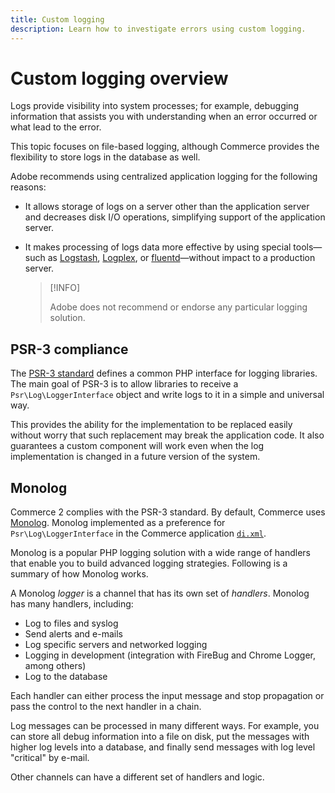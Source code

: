 ```yaml
---
title: Custom logging
description: Learn how to investigate errors using custom logging.
---
```


# Custom logging overview

Logs provide visibility into system processes; for example, debugging information that assists you with understanding when an error occurred or what lead to the error.

This topic focuses on file-based logging, although Commerce provides the flexibility to store logs in the database as well.

Adobe recommends using centralized application logging for the following reasons:

- It allows storage of logs on a server other than the application server and decreases disk I/O operations, simplifying support of the application server.

- It makes processing of logs data more effective by using special tools—such as [Logstash][], [Logplex][], or [fluentd][]—without impact to a production server.

    >[!INFO]
    >
    >Adobe does not recommend or endorse any particular logging solution.

## PSR-3 compliance

The [PSR-3 standard][laminas] defines a common PHP interface for logging libraries. The main goal of PSR-3 is to allow libraries to receive a `Psr\Log\LoggerInterface` object and write logs to it in a simple and universal way.

This provides the ability for the implementation to be replaced easily without worry that such replacement may break the application code. It also guarantees a custom component will work even when the log implementation is changed in a future version of the system.

## Monolog

Commerce 2 complies with the PSR-3 standard. By default, Commerce uses [Monolog][]. Monolog implemented as a preference for `Psr\Log\LoggerInterface` in the Commerce application [`di.xml`][di].

Monolog is a popular PHP logging solution with a wide range of handlers that enable you to build advanced logging strategies. Following is a summary of how Monolog works.

A Monolog _logger_ is a channel that has its own set of _handlers_. Monolog has many handlers, including:

- Log to files and syslog
- Send alerts and e-mails
- Log specific servers and networked logging
- Logging in development (integration with FireBug and Chrome Logger, among others)
- Log to the database

Each handler can either process the input message and stop propagation or pass the control to the next handler in a chain.

Log messages can be processed in many different ways. For example, you can store all debug information into a file on disk, put the messages with higher log levels into a database, and finally send messages with log level "critical" by e-mail.

Other channels can have a different set of handlers and logic.

<!-- link definitions -->

[di]: https://github.com/magento/magento2/blob/2.4/app/etc/di.xml#L9
[fluentd]: https://www.fluentd.org/
[laminas]: https://docs.laminas.dev/laminas-log/
[Logplex]: https://devcenter.heroku.com/articles/logplex
[Logstash]: https://www.elastic.co/products/logstash
[Monolog]: https://github.com/Seldaek/monolog

